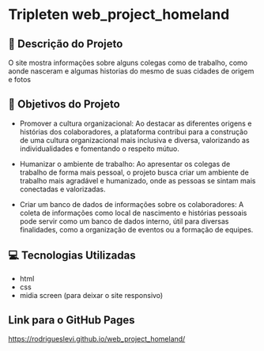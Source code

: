 # Tripleten web_project_homeland

## 📖 Descrição do Projeto

O site mostra informações sobre alguns colegas como de trabalho, como aonde nasceram e algumas historias do mesmo de suas cidades de origem e fotos

## 🎯 Objetivos do Projeto

- Promover a cultura organizacional: Ao destacar as diferentes origens e histórias dos colaboradores, a plataforma contribui para a construção de uma cultura organizacional mais inclusiva e diversa, valorizando as individualidades e fomentando o respeito mútuo.

- Humanizar o ambiente de trabalho: Ao apresentar os colegas de trabalho de forma mais pessoal, o projeto busca criar um ambiente de trabalho mais agradável e humanizado, onde as pessoas se sintam mais conectadas e valorizadas.

- Criar um banco de dados de informações sobre os colaboradores: A coleta de informações como local de nascimento e histórias pessoais pode servir como um banco de dados interno, útil para diversas finalidades, como a organização de eventos ou a formação de equipes.

## 💻 Tecnologias Utilizadas

- html
- css
- midia screen (para deixar o site responsivo)

## Link para o GitHub Pages

https://rodrigueslevi.github.io/web_project_homeland/

